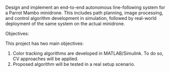 Design and implement an end-to-end autonomous line-following system for a Parrot Mambo minidrone.
This includes path planning, image processing, and control algorithm development in simulation, followed by real-world deployment of the same system on the actual minidrone.

Objectives:

This project has two main objectives:
1. Color tracking algorithms are developed in MATLAB/Simulink. To do so, CV approaches will be applied.
2. Proposed algorithm will be tested in a real setup scenario.



